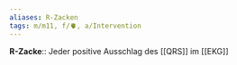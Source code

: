 ```yaml
---
aliases: R-Zacken
tags: m/m11, f/🫀, a/Intervention
---
```

**R-Zacke**:: Jeder positive Ausschlag des [[QRS]] im [[EKG]]